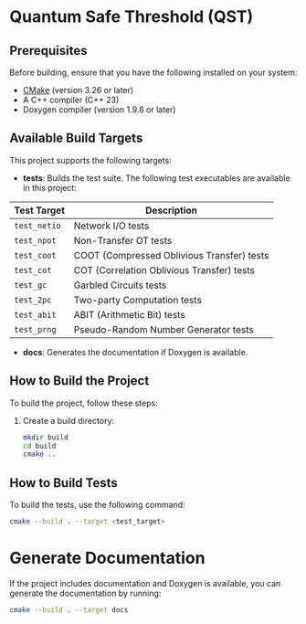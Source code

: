 # Quantum Safe Threshold (QST)

## Prerequisites

Before building, ensure that you have the following installed on your system:

- [CMake](https://cmake.org/install/) (version 3.26 or later)
- A C++ compiler (C++ 23)
- Doxygen compiler (version 1.9.8 or later)


## Available Build Targets

This project supports the following targets:
- **tests**: Builds the test suite.
The following test executables are available in this project:

| **Test Target** | **Description** |
|-----------------|-----------------|
| `test_netio`    | Network I/O tests |
| `test_npot`     | Non-Transfer OT tests |
| `test_coot`     | COOT (Compressed Oblivious Transfer) tests |
| `test_cot`      | COT (Correlation Oblivious Transfer) tests |
| `test_gc`       | Garbled Circuits tests |
| `test_2pc`      | Two-party Computation tests |
| `test_abit`     | ABIT (Arithmetic Bit) tests |
| `test_prng`     | Pseudo-Random Number Generator tests |
- **docs**: Generates the documentation if Doxygen is available.

## How to Build the Project

To build the project, follow these steps:

1. Create a build directory:

   ```bash
   mkdir build
   cd build
   cmake ..
   ```

## How to Build Tests

To build the tests, use the following command:

```bash
cmake --build . --target <test_target>
```

# Generate Documentation

If the project includes documentation and Doxygen is available, you can generate the documentation by running:

```bash
cmake --build . --target docs
```